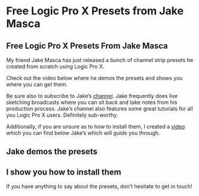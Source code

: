 # Free Logic Pro X Presets from Jake Masca



Free Logic Pro X Presets From Jake Masca
----------------------------------------

My friend Jake Masca has just released a bunch of channel strip presets he created from scratch using Logic Pro X.

Check out the video below where he demos the presets and shows you where you can get them.

Be sure also to subscribe to Jake’s [channel](https://www.youtube.com/user/ScammaD). Jake frequently does live sketching broadcasts where you can sit back and take notes from his production process. Jake’s channel also features some great tutorials for all you Logic Pro X users. Definitely sub-worthy.

Additionally, if you are unsure as to how to install them, I created a [video](https://www.youtube.com/watch?v=5Znx-vG7x0o&t=45s) which you can find below Jake’s which will guide you through.

Jake demos the presets
----------------------

I show you how to install them
------------------------------

If you have anything to say about the presets, don’t hesitate to get in touch!

